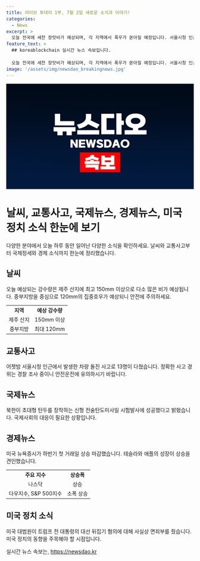 ```yaml
---
title: 라이브 투데이 1부, 7월 2일 새로운 소식과 이야기!
categories:
  - News
excerpt: >
  오늘 전국에 세찬 장맛비가 예상되며, 각 지역에서 폭우가 쏟아질 예정입니다. 서울시청 인근에서의 차량 인도 돌진 사고로 13명이 사상했고, 북한은 초대형 탄두를 장착한 전술탄도미사일 시험발사에 성공했다고 밝혔습니다. 뉴욕증시는 하반기 첫날 상승 마감했으며, 트럼프 전 대통령의 대선 뒤집기 혐의에 대한 미 대법원의 판결이 화제입니다. #장마 #차량돌진 #초대형탄두 #시험발사 #뉴욕증시 #트럼프
feature_text: >
  ## koreablockchain 실시간 뉴스 속보입니다.

  오늘 전국에 세찬 장맛비가 예상되며, 각 지역에서 폭우가 쏟아질 예정입니다. 서울시청 인근에서의 차량 인도 돌진 사고로 13명이 사상했고, 북한은 초대형 탄두를 장착한 전술탄도미사일 시험발사에 성공했다고 밝혔습니다. 뉴욕증시는 하반기 첫날 상승 마감했으며, 트럼프 전 대통령의 대선 뒤집기 혐의에 대한 미 대법원의 판결이 화제입니다. #장마 #차량돌진 #초대형탄두 #시험발사 #뉴욕증시 #트럼프
image: '/assets/img/newsdao_breakingnews.jpg'
---
```


<p><img src="/assets/img/newsdao_breakingnews.jpg" alt="koreablockchain 속보" /></p>

<h1>날씨, 교통사고, 국제뉴스, 경제뉴스, 미국 정치 소식 한눈에 보기</h1>

<p data-ke-size="size16">다양한 분야에서 오늘 하루 동안 일어난 다양한 소식을 확인하세요. 날씨와 교통사고부터 국제정세와 경제 소식까지 한눈에 정리했습니다.</p>

<h2 data-ke-size="size26">날씨</h2>

<p data-ke-size="size16">오늘 예상되는 강수량은 제주 산지에 최고 150mm 이상으로 다소 많은 비가 예상됩니다. 중부지방을 중심으로 120mm의 집중호우가 예상되니 안전에 주의하세요.</p>

<table>
    <tr>
        <td style="text-align: center; height: 17px;"><b>지역</b></td>
        <td style="text-align: center; height: 17px;"><b>예상 강수량</b></td>
    </tr>
    <tr>
        <td style="text-align: center; height: 17px;">제주 산지</td>
        <td style="text-align: center; height: 17px;">150mm 이상</td>
    </tr>
    <tr>
        <td style="text-align: center; height: 17px;">중부지방</td>
        <td style="text-align: center; height: 17px;">최대 120mm</td>
    </tr>
</table>

<h2 data-ke-size="size26">교통사고</h2>

<p data-ke-size="size16">어젯밤 서울시청 인근에서 발생한 차량 돌진 사고로 13명이 다쳤습니다. 정확한 사고 경위는 경찰 조사 중이니 안전운전에 유의하시기 바랍니다.</p>

<h2 data-ke-size="size26">국제뉴스</h2>

<p data-ke-size="size16">북한이 초대형 탄두를 장착하는 신형 전술탄도미사일 시험발사에 성공했다고 밝혔습니다. 국제사회의 대응이 필요한 상황입니다.</p>

<h2 data-ke-size="size26">경제뉴스</h2>

<p data-ke-size="size16">미국 뉴욕증시가 하반기 첫 거래일 상승 마감했습니다. 테슬라와 애플의 성장이 상승을 견인했습니다.</p>

<table>
    <tr>
        <td style="text-align: center; height: 17px;"><b>주요 지수</b></td>
        <td style="text-align: center; height: 17px;"><b>상승폭</b></td>
    </tr>
    <tr>
        <td style="text-align: center; height: 17px;">나스닥</td>
        <td style="text-align: center; height: 17px;">상승</td>
    </tr>
    <tr>
        <td style="text-align: center; height: 17px;">다우지수, S&P 500지수</td>
        <td style="text-align: center; height: 17px;">소폭 상승</td>
    </tr>
</table>

<h2 data-ke-size="size26">미국 정치 소식</h2>

<p data-ke-size="size16">미국 대법원이 트럼프 전 대통령의 대선 뒤집기 혐의에 대해 사실상 면죄부를 줬습니다. 미국 정치의 동향을 주목해야 할 시점입니다.</p>
실시간 뉴스 속보는, <a href="https://newsdao.kr" rel="dofollow">https://newsdao.kr</a>


